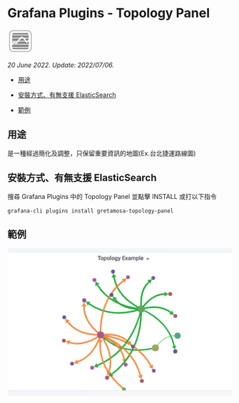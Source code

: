 # Grafana Plugins - Topology Panel

![img](Topology_Panel_icon.png)

*20 June 2022. Update: 2022/07/06.*

* [用途](#use)

* [安裝方式、有無支援 ElasticSearch](#install)

* [範例](#example)

<h2 id="use">用途</h2>

是一種經過簡化及調整，只保留重要資訊的地圖(Ex.台北捷運路線圖)

<h2 id="install">安裝方式、有無支援 ElasticSearch</h2>

搜尋 Grafana Plugins 中的 Topology Panel 並點擊 INSTALL 或打以下指令

    grafana-cli plugins install gretamosa-topology-panel

<h2 id="example">範例</h2>

![img](Topology.png)

